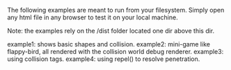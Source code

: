 The following examples are meant to run from your filesystem. 
Simply open any html file in any browser to test it on your local machine.

Note: the examples rely on the /dist folder located one dir above this dir.


example1: shows basic shapes and collision.
example2: mini-game like flappy-bird, all rendered with the collision world debug renderer.
example3: using collision tags.
example4: using repel() to resolve penetration.
